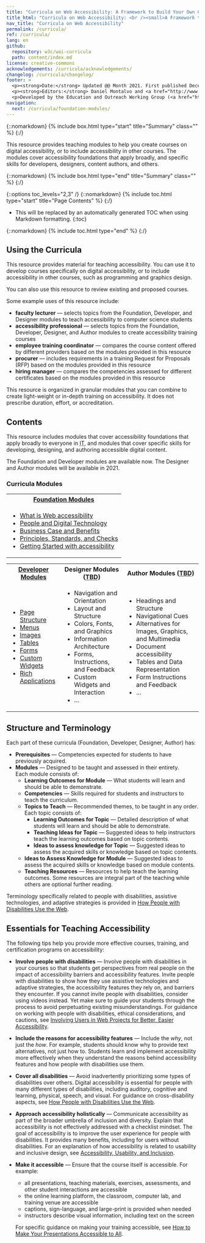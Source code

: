 ```yaml
---
title: "Curricula on Web Accessibility: A Framework to Build Your Own Courses"
title_html: "Curricula on Web Accessibility: <br /><small>A Framework to Build Your Own Courses</small>"
nav_title: "Curricula on Web Accessibility"
permalink: /curricula/
ref: /curricula/
lang: en
github:
  repository: w3c/wai-curricula
  path: content/index.md
license: creative-commons
acknowledgements: /curricula/acknowledgements/
changelog: /curricula/changelog/
footer: >
  <p><strong>Date:</strong> Updated @@ Month 2021. First published December 2019. CHANGELOG</p>
  <p><strong>Editors:</strong> Daniel Montalvo and <a href="http://www.w3.org/People/shadi/">Shadi Abou-Zahra</a>. Contributors: <a href="https://www.w3.org/WAI/EO/EOWG-members">EOWG Participants</a>. ACKNOWLEDGEMENTS lists contributors and credits.</p>
  <p>Developed by the Education and Outreach Working Group (<a href="http://www.w3.org/WAI/EO/">EOWG</a>). Developed with support from the <a href="https://www.w3.org/WAI/about/projects/wai-guide/">WAI-Guide Project</a> funded by the European Commission (EC) under the Horizon 2020 program (Grant Agreement 822245).</p>
navigation:
  next: /curricula/foundation-modules/
---
```


{::nomarkdown}
{% include box.html type="start" title="Summary" class="" %}
{:/}

This resource provides teaching modules to help you create courses on digital accessibility, or to include accessibility in other courses. The modules cover accessibility foundations that apply broadly, and specific skills for developers, designers, content authors, and others.

{::nomarkdown}
{% include box.html type="end" title="Summary" class="" %}
{:/}

{::options toc_levels="2,3" /}
{::nomarkdown}
{% include toc.html type="start" title="Page Contents" %}
{:/}

- This will be replaced by an automatically generated TOC when using Markdown formatting.
{:toc}

{::nomarkdown}
{% include toc.html type="end" %}
{:/}

## Using the Curricula

This resource provides material for teaching accessibility. You can use it to develop courses specifically on digital accessibility, or to include accessibility in other courses, such as programming and graphics design.

You can also use this resource to review existing and proposed courses.

Some example uses of this resource include:

* **faculty lecturer** &mdash; selects topics from the Foundation, Developer, and Designer modules to teach accessibility to computer science students
* **accessibility professional** &mdash; selects topics from the Foundation, Developer, Designer, and Author modules to create accessibility training courses
* **employee training coordinator** &mdash; compares the course content offered by different providers based on the modules provided in this resource
* **procurer** &mdash; includes requirements in a training Request for Proposals (RFP) based on the modules provided in this resource
* **hiring manager** &mdash; compares the competencies assessed for different certificates based on the modules provided in this resource

This resource is organized in granular modules that you can combine to create light-weight or in-depth training on accessibility. It does not prescribe duration, effort, or accreditation.

## Contents

This resource includes modules that cover accessibility foundations that apply broadly to everyone in <abbr title="Information Technology">IT</abbr>, and modules that cover specific skills for developing, designing, and authoring accessible digital content.

The Foundation and Developer modules are available now. The Designer and Author modules will be available in 2021.

### Curricula Modules

<table class="dense" style="width: 100%; margin-bottom: -1px;" role="presentation">
    <tr>
      <th colspan="3"> <a href="{{ '/curricula/foundation-modules/' | relative_url }}">Foundation Modules</a> </th>
    </tr>
    <tr>
      <td colspan="3">
        <ul>
          <li><a href="{{ '/curricula/foundation-modules/what-is-web-accessibility/' | relative_url }}">What is Web accessibility</a></li>
          <li><a href="{{ '/curricula/foundation-modules/people-and-digital-technology/' | relative_url }}">People and Digital Technology</a></li>
          <li><a href="{{ '/curricula/foundation-modules/business-case-and-benefits/' | relative_url }}">Business Case and Benefits</a></li>
          <li><a href="{{ '/curricula/foundation-modules/principles-standards-and-checks/' | relative_url }}">Principles, Standards, and Checks</a></li>
          <li><a href="{{ '/curricula/foundation-modules/getting-started-with-accessibility/' | relative_url }}">Getting Started with accessibility</a></li>
        </ul>
      </td>
    </tr>
</table>

<table summary="Specifics for developers, designers, and content authors. Column one contains the developer modules. Columns two and three contain outlines for the designer and content author modules respectively." class="dense" style="width: 100%;">
    <tr>
      <th> <a href="{{ '/curricula/developer-modules/' | relative_url }}">Developer Modules</a> </th>
      <th> Designer Modules (<abbr title="To be Developed">TBD</abbr>) </th>
      <th> Author Modules (<abbr title="To be Developed">TBD</abbr>) </th>
    </tr>
    <tr>
      <td>
        <ul>
         <li><a href="{{ '/curricula/developer-modules/page-structure/' | relative_url }}">Page Structure</a></li>
          <li><a href="{{ '/curricula/developer-modules/menus/' | relative_url }}">Menus</a></li>
          <li><a href="{{ '/curricula/developer-modules/images/' | relative_url }}">Images</a></li>
          <li><a href="{{ '/curricula/developer-modules/tables/' | relative_url }}">Tables</a></li>
          <li><a href="{{ '/curricula/developer-modules/forms/' | relative_url }}">Forms</a></li>
          <li><a href="{{ '/curricula/developer-modules/custom-widgets/' | relative_url }}">Custom Widgets</a></li>
          <li><a href="{{ '/curricula/developer-modules/rich-applications/' | relative_url }}">Rich Applications</a></li>
        </ul>
      </td>
      <td>
        <ul>
          <li>Navigation and Orientation </li>
          <li>Layout and Structure </li>
          <li>Colors, Fonts, and Graphics </li>
          <li>Information Architecture </li>
          <li>Forms, Instructions, and Feedback </li>
          <li>Custom Widgets and Interaction</li>
          <li>&hellip; </li>
        </ul>
      </td>
      <td>
        <ul>
          <li>Headings and Structure</li>
          <li>Navigational Cues </li>
          <li>Alternatives for Images, Graphics, and Multimedia </li>
          <li>Document accessibility </li>
          <li>Tables and Data Representation</li>
          <li>Form Instructions and Feedback </li>
          <li>&hellip; </li>
        </ul>
      </td>
    </tr>
</table>

## Structure and Terminology

Each part of these curricula (Foundation, Developer, Designer, Author) has:

* **Prerequisites** &mdash; Competencies expected for students to have previously acquired.
* **Modules** &mdash; Designed to be taught and assessed in their entirety.  
Each module consists of:
  * **Learning Outcomes for Module** &mdash; What students will learn and should be able to demonstrate.
  * **Competencies** &mdash; Skills required for students and instructors to teach the curriculum.
  * **Topics to Teach** &mdash; Recommended themes, to be taught in any order.  
  Each topic consists of:
    * **Learning Outcomes for Topic** &mdash; Detailed description of what students will learn and should be able to demonstrate.
    * **Teaching Ideas for Topic** &mdash; Suggested ideas to help instructors teach the learning outcomes based on topic contents.
    * **Ideas to assess knowledge for Topic** &mdash; Suggested ideas to assess the acquired skills or knowledge based on topic contents.
  * **Ideas to Assess Knowledge for Module** &mdash; Suggested ideas to assess the acquired skills or knowledge based on module contents.
  * **Teaching Resources** &mdash; Resources to help teach the learning outcomes. Some resources are integral part of the teaching while others are optional further reading.

Terminology specifically related to people with disabilities, assistive technologies, and adaptive strategies is provided in [How People with Disabilities Use the Web](/people-use-web).

## Essentials for Teaching Accessibility

The following tips help you provide more effective courses, training, and certification programs on accessibility:
* **Involve people with disabilities** &mdash; Involve people with disabilities in your courses so that students get perspectives from real people on the impact of accessibility barriers and accessibility features. Invite people with disabilities to show how they use assistive technologies and adaptive strategies, the accessibility features they rely on, and barriers they encounter. If you cannot invite people with disabilities, consider using videos instead. Yet make sure to guide your students through the process to avoid perpetuating existing misunderstandings. For guidance on working with people with disabilities, ethical considerations, and cautions, see [Involving Users in Web Projects for Better, Easier Accessibility](/planning/involving-users/).
* **Include the reasons for accessibility features** &mdash; Include the *why*, not just the *how*. For example, students should know why to provide text alternatives, not just how to. Students learn and implement accessibility more effectively when they understand the reasons behind accessibility features and how people with disabilities use them.
* **Cover all disabilities** &mdash; Avoid inadvertently prioritizing some types of disabilities over others. Digital accessibility is essential for people with many different types of disabilities, including auditory, cognitive and learning, physical, speech, and visual. For guidance on cross-disability aspects, see [How People with Disabilities Use the Web](/people-use-web).
* **Approach accessibility holistically** &mdash; Communicate accessibility as part of the broader umbrella of inclusion and diversity. Explain that accessibility is not effectively addressed with a checklist mindset. The goal of accessibility is to improve the user experience for people with disabilities. It provides many benefits, including for users without disabilities. For an explanation of how accessibility is related to usability and inclusive design, see [Accessibility, Usability, and Inclusion](/fundamentals/accessibility-usability-inclusion/).
* **Make it accessible** &mdash; Ensure that the course itself is accessible. For example:
   * all presentations, teaching materials, exercises, assessments, and other student interactions are accessible
   * the online learning platform, the classroom, computer lab, and training venue are accessible
   * captions, sign-language, and large-print is provided when needed
   * instructors describe visual information, including text on the screen

   For specific guidance on making your training accessible, see [How to Make Your Presentations Accessible to All](/teach-advocate/accessible-presentations/).
